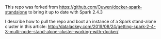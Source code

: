 
This repo was forked from https://github.com/Ouwen/docker-spark-standalone to bring it up to date with Spark 2.4.3

I describe how to pull the repo and boot an instance of a Spark stand-alone cluster in this article: 
http://datalackey.com/2019/08/24/getting-spark-2-4-3-multi-node-stand-alone-cluster-working-with-docker/
